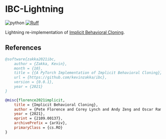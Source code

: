 # IBC-Lightning

![python](https://img.shields.io/badge/python-3.10-blue)
[![Ruff](https://img.shields.io/endpoint?url=https://raw.githubusercontent.com/charliermarsh/ruff/main/assets/badge/v2.json)](https://github.com/astral-sh/ruff)

Lightning re-implementation of [Implicit Behavioral Cloning](https://arxiv.org/abs/2109.00137).

## References

```bibtex
@software{zakka2021ibc,
    author = {Zakka, Kevin},
    month = {10},
    title = {{A PyTorch Implementation of Implicit Behavioral Cloning}},
    url = {https://github.com/kevinzakka/ibc},
    version = {0.0.1},
    year = {2021}
}
```

```bibtex
@misc{florence2021implicit,
    title = {Implicit Behavioral Cloning},
    author = {Pete Florence and Corey Lynch and Andy Zeng and Oscar Ramirez and Ayzaan Wahid and Laura Downs and Adrian Wong and Johnny Lee and Igor Mordatch and Jonathan Tompson},
    year = {2021},
    eprint = {2109.00137},
    archivePrefix = {arXiv},
    primaryClass = {cs.RO}
}
```
